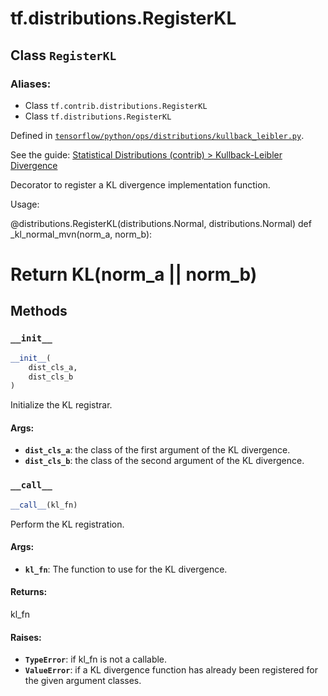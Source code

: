 <div itemscope itemtype="http://developers.google.com/ReferenceObject">
<meta itemprop="name" content="tf.distributions.RegisterKL" />
<meta itemprop="property" content="__call__"/>
<meta itemprop="property" content="__init__"/>
</div>

# tf.distributions.RegisterKL

## Class `RegisterKL`



### Aliases:

* Class `tf.contrib.distributions.RegisterKL`
* Class `tf.distributions.RegisterKL`



Defined in [`tensorflow/python/ops/distributions/kullback_leibler.py`](https://www.tensorflow.org/code/tensorflow/python/ops/distributions/kullback_leibler.py).

See the guide: [Statistical Distributions (contrib) > Kullback-Leibler Divergence](../../../../api_guides/python/contrib.distributions.md#Kullback_Leibler_Divergence)

Decorator to register a KL divergence implementation function.

Usage:

@distributions.RegisterKL(distributions.Normal, distributions.Normal)
def _kl_normal_mvn(norm_a, norm_b):
  # Return KL(norm_a || norm_b)

## Methods

<h3 id="__init__"><code>__init__</code></h3>

``` python
__init__(
    dist_cls_a,
    dist_cls_b
)
```

Initialize the KL registrar.

#### Args:

* <b>`dist_cls_a`</b>: the class of the first argument of the KL divergence.
* <b>`dist_cls_b`</b>: the class of the second argument of the KL divergence.

<h3 id="__call__"><code>__call__</code></h3>

``` python
__call__(kl_fn)
```

Perform the KL registration.

#### Args:

* <b>`kl_fn`</b>: The function to use for the KL divergence.


#### Returns:

  kl_fn


#### Raises:

* <b>`TypeError`</b>: if kl_fn is not a callable.
* <b>`ValueError`</b>: if a KL divergence function has already been registered for
    the given argument classes.



